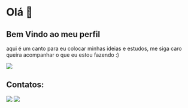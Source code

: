 # Olá 👋
## Bem Vindo ao meu perfil
aqui é um canto para eu colocar minhas ideias e estudos, me siga caro queira acompanhar o que eu estou fazendo :)


![](https://media1.tenor.com/m/tVBFTlCeNioAAAAd/enjoying-food-at-the-game-billy.gif)

## Contatos:
<div>
<a href = "mailto:halllanbandrad@gmail.com"><img loading="lazy" src="https://img.shields.io/badge/Gmail-D14836?style=for-the-badge&logo=gmail&logoColor=white" target="_blank"></a>
<a href="https://www.linkedin.com/in/hallanbressan/" target="_blank"><img loading="lazy" src="https://img.shields.io/badge/-LinkedIn-%230077B5?style=for-the-badge&logo=linkedin&logoColor=white" target="_blank"></a> 
</div>



